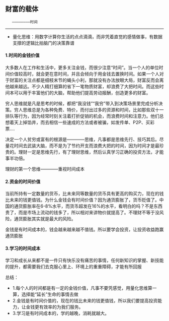 ## 财富的载体

       ————————时间
------

* 量化思维：用数字计算你生活的点点滴滴，而非凭着直觉的感情做事，有数据支撑的逻辑比拍脑门的决策靠谱


#### 1.时间的金钱价值
大多数人在工作和生活中，更多关注金钱，而很少注意“时间”。当一个人的单位时间价值较高时，就会更在意时间，并且会倾向于用金钱去置换时间。如果一个人对于财富的关注点都是细枝末节的蝇头小利，那就没有办法放眼大局，财富反而会离他越来越远。不少人精打细算的省下一笔物质财富，却浪费了大把时间。而这些时间本可以用于丰富他们的大脑，帮助他们提高劳动报酬，创造更多的财富。

穷人思维就是凡是思考的时候，都把“我没钱”“我穷”带入到决策场景里完成分析决策。穷人思维总是为各种免费、特价，而付出过多的资源和时间，比如那些双十一排队等行为，因为经常时刻关注着打折促销的机会，而浪费时间和注意力。他们总想着天上掉馅井，而去相信一些速成的方法或者被骗，如发传单、P2P、买彩票....

决定一个人贫穷或富有的根源是————思维，凡事都是思维先行、技巧其后。尽量花时间去武装大脑，而不是为了节约开支而浪费大把的时间，因为时间才是最珍贵的。理财一定是思维先行，有了理财思维，然后认真学习正确的投资方法，才能事半功倍。

理财的第一个思维————重视时间成本


#### 2.资金的时间价值
当前所持有一定数量的货币，比未来同等数量的货币具有更高的购买力，现在的钱比未来的钱更值钱。为什么金钱会有时间价值？因为通货膨胀了，货币贬值了。中国的通货膨胀率在6-8%水平，而货币超发在16%的水平，看明白的吗？不是东西贵了，而是市场上流动的钱多了，所以相对来讲物价就提高了。不理财不等于没风险，通货膨胀其实就是最大的风险。


金钱是有时间成本的，钱会越来越来越不值钱。所以要学会投资，让投资收益跑赢通货膨胀

#### 3.学习的时间成本

学习和成长从来都不是一件只有快乐没有痛苦的事情，任何新知识的掌握、新技能的提升，都需要我们去克服心里上、环境上的重重障碍，才能有所回报

总结：
* 1.每个人的时间都是有一定的金钱价值，凡事不要凭感觉，用量化思维算一算，选择能“延长”生命的事情去做
* 2.金钱是有时间价值的，现在的钱比未来的钱更值钱，所以我们要提高投资能力，让金钱更有效率的为我们服务。
* 3.学习是有时间成本的，学的越晚，消耗就越大。




